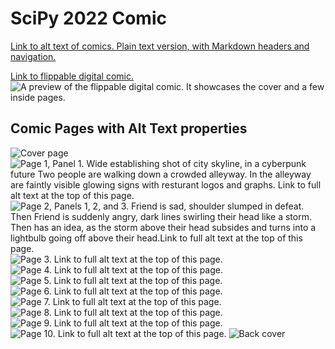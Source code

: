# SciPy 2022 Comic

[Link to alt text of comics. Plain text version, with Markdown headers and navigation.](https://github.com/alt-text-task-force/.github/blob/main/profile/scipy-2022-comic-alt-text.md)

[Link to flippable digital comic.](https://heyzine.com/flip-book/f3c7f85cdc.html)
![A preview of the flippable digital comic. It showcases the cover and a few inside pages.](https://user-images.githubusercontent.com/46167686/178764180-d1588282-6560-45f1-9082-5d8592492a84.png)

## Comic Pages with Alt Text properties
![Cover page](/profile/comic_pages/Front_cover.png)
![Page 1, Panel 1. Wide establishing shot of city skyline, in a cyberpunk future Two people are walking down a crowded alleyway. In the alleyway are faintly visible glowing signs with resturant logos and graphs. Link to full alt text at the top of this page.](/profile/comic_pages/Page_1.png)
![Page 2, Panels 1, 2, and 3. Friend is sad, shoulder slumped in defeat. Then Friend is suddenly angry, dark lines swirling their head like a storm. Then has an idea, as the storm above their head subsides and turns into a lightbulb going off above their head.Link to full alt text at the top of this page.](/profile/comic_pages/Page_2.png)
![Page 3. Link to full alt text at the top of this page.](/profile/comic_pages/Page_3.png)
![Page 4. Link to full alt text at the top of this page.](/profile/comic_pages/Page_4.png)
![Page 5. Link to full alt text at the top of this page.](/profile/comic_pages/Page_5.png)
![Page 6. Link to full alt text at the top of this page.](/profile/comic_pages/Page_6.png)
![Page 7. Link to full alt text at the top of this page.](/profile/comic_pages/Page_7.png)
![Page 8. Link to full alt text at the top of this page.](/profile/comic_pages/Page_8.png)
![Page 9. Link to full alt text at the top of this page.](/profile/comic_pages/Page_9.png)
![Page 10. Link to full alt text at the top of this page.](/profile/comic_pages/Page_10.png)
![Back cover](/profile/comic_pages/Back_cover.png)

